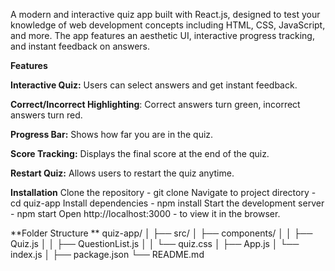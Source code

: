 
A modern and interactive quiz app built with React.js, designed to test your knowledge of web development concepts including HTML, CSS, JavaScript, and more. The app features an aesthetic UI, interactive progress tracking, and instant feedback on answers.

**Features**

**Interactive Quiz:** Users can select answers and get instant feedback.

**Correct/Incorrect Highlighting**: Correct answers turn green, incorrect answers turn red.

**Progress Bar:** Shows how far you are in the quiz.

**Score Tracking:** Displays the final score at the end of the quiz.

**Restart Quiz:** Allows users to restart the quiz anytime.

**Installation**
Clone the repository - git clone <your-repo-link>
Navigate to project directory - cd quiz-app
Install dependencies - npm install
Start the development server - npm start
Open http://localhost:3000 - to view it in the browser.

**Folder Structure **
quiz-app/
│
├── src/
│   ├── components/
│   │   ├── Quiz.js
│   │   ├── QuestionList.js
│   │   └── quiz.css
│   ├── App.js
│   └── index.js
│
├── package.json
└── README.md
